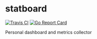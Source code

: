 # statboard

[![Travis CI](https://img.shields.io/travis/ajbosco/statboard.svg?style=flat-square)](https://travis-ci.org/ajbosco/statboard)
[![Go Report Card](https://goreportcard.com/badge/github.com/ajbosco/statboard?style=flat-square)](https://goreportcard.com/report/github.com/ajbosco/statboard)

Personal dashboard and metrics collector